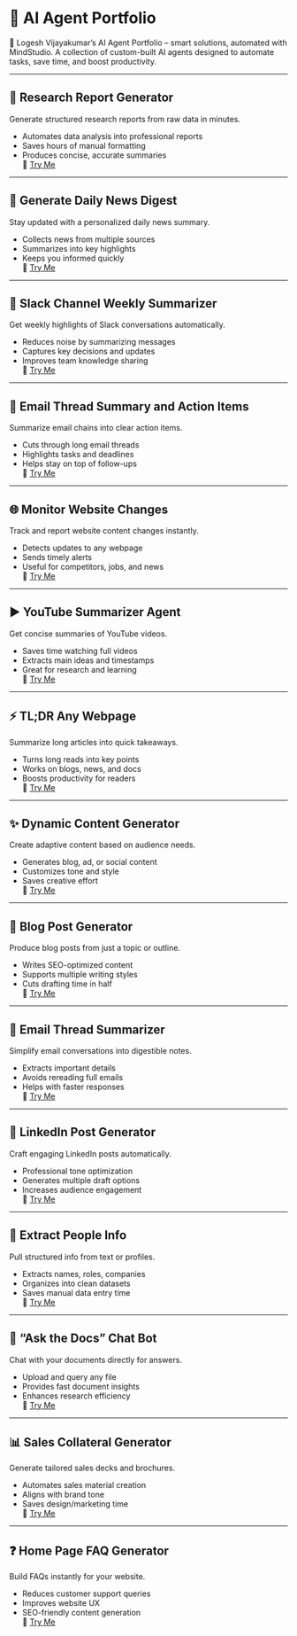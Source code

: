 # 🚀 AI Agent Portfolio
🧠 Logesh Vijayakumar’s AI Agent Portfolio – smart solutions, automated with MindStudio.
A collection of custom-built AI agents designed to automate tasks, save time, and boost productivity.  

---

## 📑 Research Report Generator
Generate structured research reports from raw data in minutes.  
- Automates data analysis into professional reports  
- Saves hours of manual formatting  
- Produces concise, accurate summaries  
🔗 [Try Me](https://app.mindstudio.ai/agents/research-report-generator-0d9a2807/run/f7ad5e62-7c85-49c2-b68e-4cd6a3912e57)

---

## 📰 Generate Daily News Digest
Stay updated with a personalized daily news summary.  
- Collects news from multiple sources  
- Summarizes into key highlights  
- Keeps you informed quickly  
🔗 [Try Me](https://app.mindstudio.ai/agents/generate-daily-news-digest-via-email-febc7865/run/84c1e81d-ef90-4e48-9caa-f138de96d8b6)

---

## 💬 Slack Channel Weekly Summarizer
Get weekly highlights of Slack conversations automatically.  
- Reduces noise by summarizing messages  
- Captures key decisions and updates  
- Improves team knowledge sharing  
🔗 [Try Me](https://app.mindstudio.ai/agents/slack-channel-weekly-summary-bfa6ea3e/run/bd203d12-142f-49f5-ac0c-de409d36c00b)

---

## 📧 Email Thread Summary and Action Items
Summarize email chains into clear action items.  
- Cuts through long email threads  
- Highlights tasks and deadlines  
- Helps stay on top of follow-ups  
🔗 [Try Me](https://app.mindstudio.ai/agents/email-thread-summary-and-response-draft-b6d2f49f/run)

---

## 🌐 Monitor Website Changes
Track and report website content changes instantly.  
- Detects updates to any webpage  
- Sends timely alerts  
- Useful for competitors, jobs, and news  
🔗 [Try Me](https://app.mindstudio.ai/agents/monitor-website-changes-7f1fe5f6/run/aa59e41f-6dcb-47c4-b772-1328fb0140af)

---

## ▶️ YouTube Summarizer Agent
Get concise summaries of YouTube videos.  
- Saves time watching full videos  
- Extracts main ideas and timestamps  
- Great for research and learning  
🔗 [Try Me](https://app.mindstudio.ai/agents/youtube-summarizer-agent-a993387c/run)

---

## ⚡ TL;DR Any Webpage
Summarize long articles into quick takeaways.  
- Turns long reads into key points  
- Works on blogs, news, and docs  
- Boosts productivity for readers  
🔗 [Try Me](https://app.mindstudio.ai/agents/tldr-any-webpage-39c3c501/run)

---

## ✨ Dynamic Content Generator
Create adaptive content based on audience needs.  
- Generates blog, ad, or social content  
- Customizes tone and style  
- Saves creative effort  
🔗 [Try Me](https://app.mindstudio.ai/agents/dynamic-content-generator-ede15702/run)

---

## 📝 Blog Post Generator
Produce blog posts from just a topic or outline.  
- Writes SEO-optimized content  
- Supports multiple writing styles  
- Cuts drafting time in half  
🔗 [Try Me](https://app.mindstudio.ai/agents/blog-post-generator-7ab047d8/run/3afd0e59-979e-496c-a36a-ad4715944e9c)

---

## 📧 Email Thread Summarizer
Simplify email conversations into digestible notes.  
- Extracts important details  
- Avoids rereading full emails  
- Helps with faster responses  
🔗 [Try Me](https://app.mindstudio.ai/agents/email-thread-summarizer-9c5f7414/run)

---

## 💼 LinkedIn Post Generator
Craft engaging LinkedIn posts automatically.  
- Professional tone optimization  
- Generates multiple draft options  
- Increases audience engagement  
🔗 [Try Me](https://app.mindstudio.ai/agents/linkedin-post-generator-4728df7b/run/d42e8f18-2942-4295-b761-756bc6568d7e)

---

## 👥 Extract People Info
Pull structured info from text or profiles.  
- Extracts names, roles, companies  
- Organizes into clean datasets  
- Saves manual data entry time  
🔗 [Try Me](https://app.mindstudio.ai/agents/extract-people-info-33c38f88/run)

---

## 🤖 “Ask the Docs” Chat Bot
Chat with your documents directly for answers.  
- Upload and query any file  
- Provides fast document insights  
- Enhances research efficiency  
🔗 [Try Me](https://app.mindstudio.ai/agents/ask-the-docs-chat-bot-157a4ca0/run/563f5618-d99f-4241-b937-6b74320996fa)

---

## 📊 Sales Collateral Generator
Generate tailored sales decks and brochures.  
- Automates sales material creation  
- Aligns with brand tone  
- Saves design/marketing time  
🔗 [Try Me](https://app.mindstudio.ai/agents/sales-collateral-generator-6835436d/run/7ae8ae85-7439-46ae-ba16-631f1fcc6548)

---

## ❓ Home Page FAQ Generator
Build FAQs instantly for your website.  
- Reduces customer support queries  
- Improves website UX  
- SEO-friendly content generation  
🔗 [Try Me](https://app.mindstudio.ai/agents/home-page-faq-generator-6c507c52/run)
